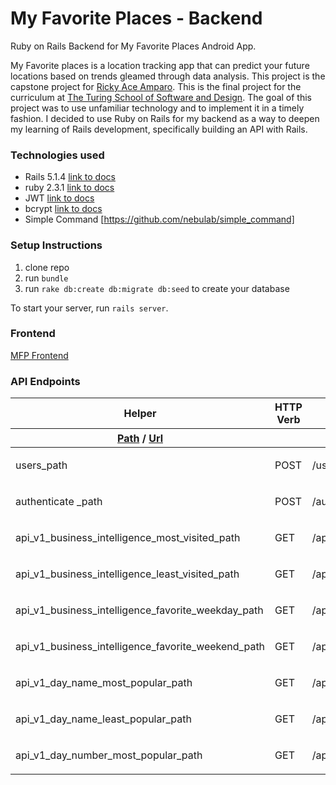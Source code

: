 # My Favorite Places - Backend
Ruby on Rails Backend for My Favorite Places Android App.

My Favorite places is a location tracking app that can predict your future locations based on trends gleamed through data analysis. This project is the capstone project for [Ricky Ace Amparo](https://github.com/rickyamparo). This is the final project for the curriculum at [The Turing School of Software and Design](https://www.turing.io/). The goal of this project was to use unfamiliar technology and to implement it in a timely fashion. I decided to use Ruby on Rails for my backend as a way to deepen my learning of Rails development, specifically building an API with Rails. 

### Technologies used
* Rails 5.1.4 [link to docs](http://rubyonrails.org/)
* ruby 2.3.1 [link to docs](https://www.ruby-lang.org/en/)
* JWT [link to docs](https://github.com/jwt/ruby-jwt)
* bcrypt [link to docs](https://github.com/codahale/bcrypt-ruby)
* Simple Command [https://github.com/nebulab/simple_command]

### Setup Instructions
1. clone repo
2. run `bundle`
3. run `rake db:create db:migrate db:seed` to create your database

To start your server, run `rails server`. 

### Frontend
[MFP Frontend](https://github.com/rickyamparo/mfp_frontend)

### API Endpoints

<table id='route_table' class='route_table'>
  <thead>
    <tr>
      <th>Helper</th>
      <th>HTTP Verb</th>
      <th>Path</th>
      <th>Controller#Action</th>
    </tr>
    <tr class='bottom'>
      <th>        <a data-route-helper="_path" title="Returns a relative path (without the http or domain)" href="#">Path</a> /
        <a data-route-helper="_url" title="Returns an absolute url (with the http and domain)" href="#">Url</a>
      </th>
      <th>      </th>
      <th>        <input id="search" placeholder="Path Match" type="search" name="path[]" />
      </th>
      <th>      </th>
    </tr>
  </thead>
  <tbody class='exact_matches' id='exact_matches'>
  </tbody>
  <tbody class='fuzzy_matches' id='fuzzy_matches'>
  </tbody>
  <tbody>
    <tr class='route_row' data-helper='path'>
  <td data-route-name='users'>
      users<span class='helper'>_path</span>
  </td>
  <td>
    POST
  </td>
  <td data-route-path='/users(.:format)'>
    /users(.:format)
  </td>
  <td>
    <p>users#create</p>
  </td>
</tr>
<tr class='route_row' data-helper='path'>
  <td data-route-name='authenticate'>
      authenticate <span class='helper'>_path</span>
  </td>
  <td>
    POST
  </td>
  <td data-route-path='/authenticate(.:format)'>
    /authenticate(.:format)
  </td>
  <td>
    <p>authentication#authenticate</p>
  </td>
</tr>
<tr class='route_row' data-helper='path'>
  <td data-route-name='api_v1_business_intelligence_most_visited'>
      api_v1_business_intelligence_most_visited<span class='helper'>_path</span>
  </td>
  <td>
    GET
  </td>
  <td data-route-path='/api/v1/business_intelligence/most_visited(.:format)'>
    /api/v1/business_intelligence/most_visited(.:format)
  </td>
  <td>
    <p>api/v1/business_intelligence#most_visited</p>
  </td>
</tr>
<tr class='route_row' data-helper='path'>
  <td data-route-name='api_v1_business_intelligence_least_visited'>
      api_v1_business_intelligence_least_visited<span class='helper'>_path</span>
  </td>
  <td>
    GET
  </td>
  <td data-route-path='/api/v1/business_intelligence/least_visited(.:format)'>
    /api/v1/business_intelligence/least_visited(.:format)
  </td>
  <td>
    <p>api/v1/business_intelligence#least_visited</p>
  </td>
</tr>
<tr class='route_row' data-helper='path'>
  <td data-route-name='api_v1_business_intelligence_favorite_weekday'>
      api_v1_business_intelligence_favorite_weekday<span class='helper'>_path</span>
  </td>
  <td>
    GET
  </td>
  <td data-route-path='/api/v1/business_intelligence/favorite_weekday(.:format)'>
    /api/v1/business_intelligence/favorite_weekday(.:format)
  </td>
  <td>
    <p>api/v1/business_intelligence#favorite_weekday</p>
  </td>
</tr>
<tr class='route_row' data-helper='path'>
  <td data-route-name='api_v1_business_intelligence_favorite_weekend'>
      api_v1_business_intelligence_favorite_weekend<span class='helper'>_path</span>
  </td>
  <td>
    GET
  </td>
  <td data-route-path='/api/v1/business_intelligence/favorite_weekend(.:format)'>
    /api/v1/business_intelligence/favorite_weekend(.:format)
  </td>
  <td>
    <p>api/v1/business_intelligence#favorite_weekendx</p>
  </td>
</tr>
<tr class='route_row' data-helper='path'>
  <td data-route-name='api_v1_day_name_most_popular'>
      api_v1_day_name_most_popular<span class='helper'>_path</span>
  </td>
  <td>
    GET
  </td>
  <td data-route-path='/api/v1/day_name/most_popular(.:format)'>
    /api/v1/day_name/most_popular(.:format)
  </td>
  <td>
    <p>api/v1/day_name#most_popular</p>
  </td>
</tr>
<tr class='route_row' data-helper='path'>
  <td data-route-name='api_v1_day_name_least_popular'>
      api_v1_day_name_least_popular<span class='helper'>_path</span>
  </td>
  <td>
    GET
  </td>
  <td data-route-path='/api/v1/day_name/least_popular(.:format)'>
    /api/v1/day_name/least_popular(.:format)
  </td>
  <td>
    <p>api/v1/day_name#least_popular</p>
  </td>
</tr>
<tr class='route_row' data-helper='path'>
  <td data-route-name='api_v1_day_number_most_popular'>
      api_v1_day_number_most_popular<span class='helper'>_path</span>
  </td>
  <td>
    GET
  </td>
  <td data-route-path='/api/v1/day_number/most_popular(.:format)'>
    /api/v1/day_number/most_popular(.:format)
  </td>
  <td>
    <p>api/v1/day_number#most_popular</p>
  </td>
</tr>
